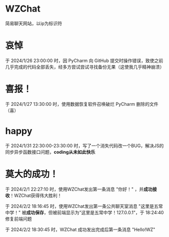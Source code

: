# WZChat
简易聊天网站，以ip为标识符

# 哀悼
于 2024/1/26 23:00:00 时，因 PyCharm 向 GitHub 提交时操作错误，致使之前几乎完成的代码全部丢失，经多方尝试尝试寻找备份无果（这使我几乎精神崩溃）

# 喜报！
于 2024/1/27 13:30:00 时，使用数据恢复软件召唤破烂 PyCharm 删除的文件（喜）

# happy
于 2024/1/31 22:30:00-23:30:00 时，写了一个消失代码改一个BUG，解决JS的同步异步函数接口问题，**coding从未如此快乐**

# 莫大的成功！
于 2024/2/1 22:27:10 时，使用WZChat发出第一条消息 "你好！" ，并**成功接收**！WZChat获得伟大胜利！

于 2024/2/2 18:16:45 时，使用WZChat发出第一条公共聊天室消息 "这里是五常中学！" 被**成功保存**，但被前端显示为"这里是五常中学！127.0.0.1"，于 18:24:40 修复前端问题

于 2024/2/2 18:30:45 时，WZChat 成功发出完成后第一条消息 "Hello!WZ"
